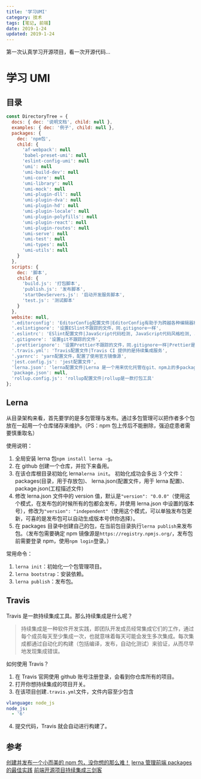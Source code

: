 ```yaml
---
title: '学习UMI'
category: 技术
tags: [笔记, 前端]
date: 2019-1-24
updated: 2019-1-24
---
```


第一次认真学习开源项目，看一次开源代码...

<!-- more -->

# 学习 UMI

## 目录

```js
const DirectoryTree = {
  docs: { dec: '说明文档', child: null },
  examples: { dec: '例子', child: null },
  packages: {
    dec: 'npm包',
    child: {
      'af-webpack': null
      'babel-preset-umi': null
      'eslint-config-umi': null
      'umi': null
      'umi-build-dev': null
      'umi-core': null
      'umi-library': null
      'umi-mock': null
      'umi-plugin-dll': null
      'umi-plugin-dva': null
      'umi-plugin-hd': null
      'umi-plugin-locale': null
      'umi-plugin-polyfills': null
      'umi-plugin-react': null
      'umi-plugin-routes': null
      'umi-serve': null
      'umi-test': null
      'umi-types': null
      'umi-utils': null
    }
  },
  scripts: {
    dec: '脚本',
    child: {
      'build.js': '打包脚本',
      'publish.js': '发布脚本',
      'startDevServers.js': '启动开发服务脚本',
      'test.js': '测试脚本'
    }
  },
  website: null,
  '.editorconfig': 'EditorConfig配置文件|EditorConfig有助于为跨越各种编辑器和IDE的同一项目的多个开发人员维护一致的编码样式',
  '.eslintignore': '设置ESlint不跟踪的文件，同.gitignore一样',
  '.eslintrc': 'ESlint配置文件|JavaScript代码检测, JavaScript代码风格检测, JavaScript代码自动格式化',
  '.gitignore': '设置git不跟踪的文件',
  '.prettierignore': '设置Prettier不跟踪的文件，同.gitignore一样|Prettier是一个前端代码格式化工具',
  '.travis.yml': 'Travis配置文件|Travis CI 提供的是持续集成服务',
  '.yarnrc': 'yarn配置文件，配置了使用官方镜像源',
  'jest.config.js': 'jest配置文件',
  'lerna.json': 'lerna配置文件|Lerna 是一个用来优化托管在git、npm上的多package代码库的工作流的一个管理工具。',
  'package.json': null,
  'rollup.config.js': 'rollup配置文件|rollup是一款打包工具'
};
```

## Lerna

从目录架构来看，首先要学的是多包管理与发布。通过多包管理可以把作者多个包放在一起用一个仓库储存来维护。（PS：npm 包上传后不能删除，强迫症患者需要慎重取名）

使用说明：

1. 全局安装 lerna 包`npm install lerna -g`。
2. 在 github 创建一个仓库，并拉下来备用。
3. 在该仓库根目录初始化 lerna`lerna init`。
   初始化成功会多出 3 个文件： packages(目录，用于存放包)、 lerna.json(配置文件，用于 lerna 配置)、package.json(工程描述文件)
4. 修改 lerna.json 文件中的 version 值，默认是`"version": "0.0.0"`（使用这个模式，在发布包的时候所有的包都会发布，并使用 lerna.json 中设置的版本号），修改为`"version": "independent"`（使用这个模式，可以单独发布包更新，可喜的是发布包可以自动生成版本号供你选择）。
5. 在 packages 目录中创建自己的包，在当前包目录执行`lerna publish`来发布包。（发布包需要确定 npm 镜像源是`https://registry.npmjs.org/`，发布包前需要登录 npm，使用`npm login`登录。）

常用命令：

1. `lerna init`：初始化一个包管理项目。
2. `lerna bootstrap`：安装依赖。
3. `lerna publish`：发布包。

## Travis

Travis 是一款持续集成工具。那么持续集成是什么呢？

> 持续集成是一种软件开发实践，即团队开发成员经常集成它们的工作，通过每个成员每天至少集成一次，也就意味着每天可能会发生多次集成。每次集成都通过自动化的构建（包括编译，发布，自动化测试）来验证，从而尽早地发现集成错误。

如何使用 Travis？

1. 在 Travis 官网使用 github 账号注册登录，会看到你仓库所有的项目。
2. 打开你想持续集成的项目开关。
3. 在该项目创建`.travis.yml`文件，文件内容至少包含

```yml
vlanguage: node_js
node_js:
  - '6'
```

4. 提交代码，Travis 就会自动进行构建了。

## 参考

[创建并发布一个小而美的 npm 包，没你想的那么难！](https://juejin.im/post/5c26c1b65188252dcb312ad6#heading-0)
[lerna 管理前端 packages 的最佳实践](https://juejin.im/post/5a989fb451882555731b88c2)
[前端开源项目持续集成三剑客](https://efe.baidu.com/blog/front-end-continuous-integration-tools/)
